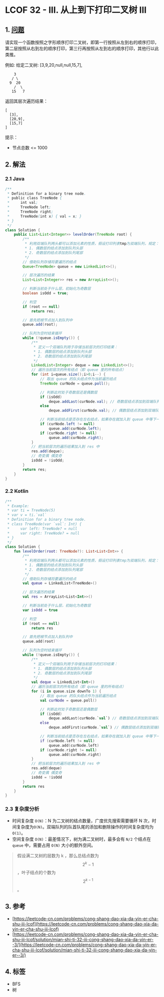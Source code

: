 # LCOF 32 - III. 从上到下打印二叉树 III

## 1. [问题](https://leetcode-cn.com/problems/cong-shang-dao-xia-da-yin-er-cha-shu-iii-lcof)

请实现一个函数按照之字形顺序打印二叉树，即第一行按照从左到右的顺序打印，第二层按照从右到左的顺序打印，第三行再按照从左到右的顺序打印，其他行以此类推。

例如: 给定二叉树: \[3,9,20,null,null,15,7\],

```text
    3
   / \
  9  20
    /  \
   15   7
```

返回其层次遍历结果：

```text
[
  [3],
  [20,9],
  [15,7]
]
```

提示：

* 节点总数 &lt;= 1000

## 2. 解法

### 2.1 Java

```java
/**
 * Definition for a binary tree node.
 * public class TreeNode {
 *     int val;
 *     TreeNode left;
 *     TreeNode right;
 *     TreeNode(int x) { val = x; }
 * }
 */
class Solution {
    public List<List<Integer>> levelOrder(TreeNode root) {
        /**
         * 利用双端队列两头都可以添加元素的性质，假设打印列表tmp为双端队列，规定：
         * 1. 偶数层的结点添加到队列头部
         * 2. 奇数层的结点添加到队列尾部
         */
        // 借助队列存储将要遍历的结点
        Queue<TreeNode> queue = new LinkedList<>();

        // 层次遍历的结果
        List<List<Integer>> res = new ArrayList<>();

        // 判断当前处于什么层，初始化为奇数层
        boolean isOdd = true;

        // 判空
        if (root == null)
            return res;

        // 首先把根节点加入到队列中
        queue.add(root);

        // 队列为空时结束循环
        while (!queue.isEmpty()) {
            /**
             * 定义一个双端队列用于存储当前层次的打印结果：
             * 1. 偶数层的结点添加到队列头部
             * 2. 奇数层的结点添加到队列尾部
             */
            LinkedList<Integer> deque = new LinkedList<>();
            // 遍历当前层次的所有结点（即 queue 里的所有结点）
            for (int i=queue.size();i>0;i--) {
                // 取出 queue 的队头结点作为当前遍历结点
                TreeNode curNode = queue.poll();

                // 判断此时处于奇数层还是偶数层
                if (isOdd) 
                    deque.addLast(curNode.val); // 奇数层结点添加到双端队列尾部
                else 
                    deque.addFirst(curNode.val); // 偶数层结点添加到双端队列头部

                // 判断当前结点是否存在左右结点，如果存在就加入到 queue 中等下一层继续遍历
                if (curNode.left != null)
                    queue.add(curNode.left);
                if (curNode.right != null)
                    queue.add(curNode.right);
            }
            // 把当前层次的遍历结果加入到 res 中
            res.add(deque);
            // 奇变偶 偶变奇
            isOdd = !isOdd;
        }
        return res;
    }
}
```

### 2.2 Kotlin

```kotlin
/**
 * Example:
 * var ti = TreeNode(5)
 * var v = ti.`val`
 * Definition for a binary tree node.
 * class TreeNode(var `val`: Int) {
 *     var left: TreeNode? = null
 *     var right: TreeNode? = null
 * }
 */
class Solution {
    fun levelOrder(root: TreeNode?): List<List<Int>> {
        /**
         * 利用双端队列两头都可以添加元素的性质，假设打印列表tmp为双端队列，规定：
         * 1. 偶数层的结点添加到队列头部
         * 2. 奇数层的结点添加到队列尾部
         */
        // 借助队列存储将要遍历的结点
        val queue = LinkedList<TreeNode>()

        // 层次遍历的结果
        val res = ArrayList<List<Int>>()

        // 判断当前处于什么层，初始化为奇数层
        var isOdd = true

        // 判空
        if (root == null)
            return res

        // 首先把根节点加入到队列中
        queue.add(root)

        // 队列为空时结束循环
        while (!queue.isEmpty()) {
            /**
             * 定义一个双端队列用于存储当前层次的打印结果：
             * 1. 偶数层的结点添加到队列头部
             * 2. 奇数层的结点添加到队列尾部
             */
            val deque = LinkedList<Int>()
            // 遍历当前层次的所有结点（即 queue 里的所有结点）
            for (i in queue.size downTo 1) {
                // 取出 queue 的队头结点作为当前遍历结点
                val curNode = queue.poll()

                // 判断此时处于奇数层还是偶数层
                if (isOdd)
                    deque.addLast(curNode.`val`) // 奇数层结点添加到双端队列尾部
                else
                    deque.addFirst(curNode.`val`) // 偶数层结点添加到双端队列头部

                // 判断当前结点是否存在左右结点，如果存在就加入到 queue 中等下一层继续遍历
                if (curNode.left != null)
                    queue.add(curNode.left)
                if (curNode.right != null)
                    queue.add(curNode.right)
            }
            // 把当前层次的遍历结果加入到 res 中
            res.add(deque)
            // 奇变偶 偶变奇
            isOdd = !isOdd
        }
        return res
    }
}
```

### 2.3 复杂度分析

* 时间复杂度 `O(N)`：N 为二叉树的结点数量，广度优先搜索需要循环 N 次，时间复杂度为`O(N)`。双端队列的队首队尾的添加和删除操作的时间复杂度均为`O(1)`。
* 空间复杂度 `O(N)`：最差情况下，树为满二叉树时，最多会有 `N/2` 个结点在 `queue` 中，需要占用 `O(N)` 大小的额外空间。

> 假设满二叉树的层数为 k ，那么总结点数为 $$2^k-1$$ ，叶子结点的个数为 $$2^{k-1}$$ 。

## 3. 参考

* [https://leetcode-cn.com/problems/cong-shang-dao-xia-da-yin-er-cha-shu-iii-lcof](https://leetcode-cn.com/problems/cong-shang-dao-xia-da-yin-er-cha-shu-iii-lcof)
* [https://leetcode-cn.com/problems/cong-shang-dao-xia-da-yin-er-cha-shu-iii-lcof/solution/mian-shi-ti-32-iii-cong-shang-dao-xia-da-yin-er--3/](https://leetcode-cn.com/problems/cong-shang-dao-xia-da-yin-er-cha-shu-iii-lcof/solution/mian-shi-ti-32-iii-cong-shang-dao-xia-da-yin-er--3/)

## 4. 标签

* BFS
* 树

